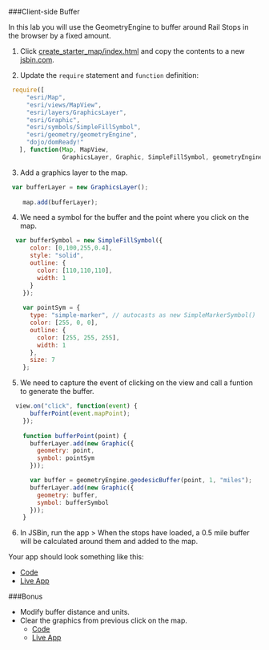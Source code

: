 ###Client-side Buffer

In this lab you will use the GeometryEngine to buffer around Rail Stops in the browser by a fixed amount.

1. Click [create_starter_map/index.html](../create_starter_map/index.html) and copy the contents to a new [jsbin.com](http://jsbin.com).

2. Update the `require` statement and `function` definition:

 ```javascript
  require([
      "esri/Map",
      "esri/views/MapView",
      "esri/layers/GraphicsLayer",
      "esri/Graphic",
      "esri/symbols/SimpleFillSymbol",
      "esri/geometry/geometryEngine",
      "dojo/domReady!"
    ], function(Map, MapView,
                GraphicsLayer, Graphic, SimpleFillSymbol, geometryEngine) {
 ```

3. Add a graphics layer to the map.

  ```javascript
   var bufferLayer = new GraphicsLayer();
      
	  map.add(bufferLayer);
  ```

4. We need a symbol for the buffer and the point where you click on the map.

  ```javascript
    var bufferSymbol = new SimpleFillSymbol({
        color: [0,100,255,0.4],
        style: "solid",
        outline: {
          color: [110,110,110],
          width: 1
        }
      });
	  
	  var pointSym = {
        type: "simple-marker", // autocasts as new SimpleMarkerSymbol()
        color: [255, 0, 0],
        outline: {
          color: [255, 255, 255],
          width: 1
        },
        size: 7
      };
  ```

5. We need to capture the event of clicking on the view and call a funtion to generate the buffer.

  ```javascript
    view.on("click", function(event) {
        bufferPoint(event.mapPoint);
      });
	  
	  function bufferPoint(point) {
        bufferLayer.add(new Graphic({
          geometry: point,
          symbol: pointSym
        }));

        var buffer = geometryEngine.geodesicBuffer(point, 1, "miles");
        bufferLayer.add(new Graphic({
          geometry: buffer,
          symbol: bufferSymbol
        }));
      }
  ```

6. In JSBin, run the app > When the stops have loaded, a 0.5 mile buffer will be calculated around them and added to the map.

Your app should look something like this:
* [Code](index.html)
* [Live App](http://jofraley.github.io/Hacking_JavaScript/labs/jsapi/buffer_with_geometry_engine/index.html)

###Bonus
* Modify buffer distance and units.
* Clear the graphics from previous click on the map.
  * [Code](index_clear.html)
  * [Live App](http://jofraley.github.io/Hacking_JavaScript/labs/jsapi/buffer_with_geometry_engine/index_clear.html)
